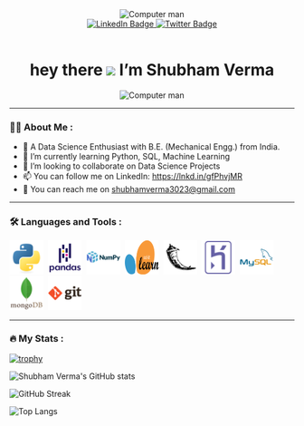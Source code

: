 <div id="header" align="center">
  <img src="https://media.giphy.com/media/M9gbBd9nbDrOTu1Mqx/giphy.gif" alt="Computer man" width="100"/>
</div>
<div id="badges" align="center">
  <a href="https://lnkd.in/gfPhvjMR">
    <img src="https://img.shields.io/badge/LinkedIn-blue?style=for-the-badge&logo=linkedin&logoColor=white" alt="LinkedIn Badge"/>
  </a>
  <a href="https://twitter.com/saverma30?t=xP1nnk3YSQOnSYYMVcPewA&s=09">
    <img src="https://img.shields.io/badge/Twitter-blue?style=for-the-badge&logo=twitter&logoColor=white" alt="Twitter Badge"/>
  </a>
</div>
<div id="badges" align="center">
  <img src="https://komarev.com/ghpvc/?username=your-github-Shubham3023&color=blueviolet" alt=""/>
 </div>
<h1 align="center">
  hey there 
  <img src="https://media.giphy.com/media/hvRJCLFzcasrR4ia7z/giphy.gif" width="30px"/>
  I’m Shubham Verma
</h1>
<div align="center">
  <img src="https://media.giphy.com/media/dWesBcTLavkZuG35MI/giphy.gif" alt="Computer man" width="600" height="300"/>
</div>

---

### :man_technologist: About Me :
 
- 👀 A Data Science Enthusiast with B.E. (Mechanical Engg.) from India.
- 🌱 I’m currently learning Python, SQL, Machine Learning
- 💞️ I’m looking to collaborate on Data Science Projects
- 📫 You can follow me on LinkedIn: https://lnkd.in/gfPhvjMR
- 💬 You can reach me on shubhamverma3023@gmail.com

---

### :hammer_and_wrench: Languages and Tools :

<div>
  <img src="https://github.com/devicons/devicon/blob/master/icons/python/python-original.svg" title="Python" alt="Python" width="60" height="60"/>&nbsp;
  <img src="https://github.com/devicons/devicon/blob/master/icons/pandas/pandas-original-wordmark.svg" title="Pandas" alt="Pandas" width="60" height="60"/>&nbsp;
  <img src="https://github.com/devicons/devicon/blob/master/icons/numpy/numpy-original-wordmark.svg" title="Numpy" alt="Numpy" width="60" height="60"/>&nbsp;
  <img src="https://github.com/scikit-learn/scikit-learn/blob/main/doc/logos/1280px-scikit-learn-logo.png" title="Sklearn" alt="Sklearn" width="60" height="60"/>&nbsp;
  <img src="https://github.com/devicons/devicon/blob/master/icons/flask/flask-original.svg" title="Flask" alt="Flask" width="60" height="60"/>&nbsp;
  <img src="https://github.com/devicons/devicon/blob/master/icons/heroku/heroku-original.svg" title="Heroku" alt="Heroku" width="60" height="60"/>&nbsp;
  <img src="https://github.com/devicons/devicon/blob/master/icons/mysql/mysql-original-wordmark.svg" title="MySQL"  alt="MySQL" width="60" height="60"/>&nbsp;
  <img src="https://github.com/devicons/devicon/blob/master/icons/mongodb/mongodb-original-wordmark.svg" title="MongoDB" alt="MongoDB" width="60" height="60"/>&nbsp;
  <img src="https://github.com/devicons/devicon/blob/master/icons/git/git-original-wordmark.svg" title="Git" **alt="Git" width="60" height="60"/>
</div>

---

### :fire: My Stats :

[![trophy](https://github-profile-trophy.vercel.app/?username=Shubham3023&theme=onedark)](https://github.com/Shubham3023/github-profile-trophy)

![Shubham Verma's GitHub stats](https://github-readme-stats.vercel.app/api?username=Shubham3023&show_icons=true&theme=radical)

![GitHub Streak](http://github-readme-streak-stats.herokuapp.com?user=Shubham3023&theme=dark&background=000000)

![Top Langs](https://github-readme-stats.vercel.app/api/top-langs/?username=Shubham3023&layout=compact&theme=vision-friendly-dark)

<!---
Shubham3023/Shubham3023 is a ✨ special ✨ repository because its `README.md` (this file) appears on your GitHub profile.
You can click the Preview link to take a look at your changes.
--->
